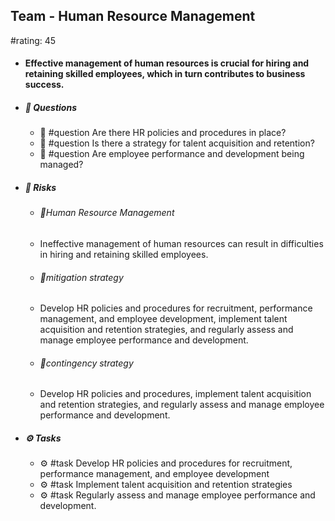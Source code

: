 ## Team - Human Resource Management
#rating: 45
- #### Effective management of human resources is crucial for hiring and retaining skilled employees, which in turn contributes to business success.
- ##### 💭 Questions
  - 💭 #question Are there HR policies and procedures in place?
  - 💭 #question Is there a strategy for talent acquisition and retention?
  - 💭 #question Are employee performance and development being managed?
- ##### 🚨 Risks
  - ###### 🚨Human Resource Management
  - Ineffective management of human resources can result in difficulties in hiring and retaining skilled employees.
  - ###### 🚨mitigation strategy
  - Develop HR policies and procedures for recruitment, performance management, and employee development, implement talent acquisition and retention strategies, and regularly assess and manage employee performance and development.
  - ###### 🚨contingency strategy
  - Develop HR policies and procedures, implement talent acquisition and retention strategies, and regularly assess and manage employee performance and development.
- ##### ⚙️ Tasks
  - ⚙️ #task Develop HR policies and procedures for recruitment, performance management, and employee development
  - ⚙️ #task  Implement talent acquisition and retention strategies
  - ⚙️ #task  Regularly assess and manage employee performance and development.


